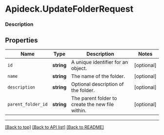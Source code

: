 # Apideck.UpdateFolderRequest

### Description

## Properties
Name | Type | Description | Notes
------------ | ------------- | ------------- | -------------
`id` | **string** | A unique identifier for an object. | [optional] 
`name` | **string** | The name of the folder. | [optional] 
`description` | **string** | Optional description of the folder. | [optional] 
`parent_folder_id` | **string** | The parent folder to create the new file within. | [optional] 





---

[[Back to top]](#) [[Back to API list]](../../../../README.md#documentation-for-api-endpoints) [[Back to README]](../../../../README.md)


